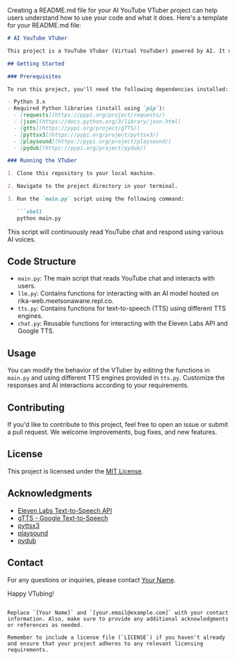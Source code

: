 Creating a README.md file for your AI YouTube VTuber project can help users understand how to use your code and what it does. Here's a template for your README.md file:

```markdown
# AI YouTube VTuber

This project is a YouTube VTuber (Virtual YouTuber) powered by AI. It utilizes various AI technologies to interact with users and provide spoken responses.

## Getting Started

### Prerequisites

To run this project, you'll need the following dependencies installed:

- Python 3.x
- Required Python libraries (install using `pip`):
  - [requests](https://pypi.org/project/requests/)
  - [json](https://docs.python.org/3/library/json.html)
  - [gtts](https://pypi.org/project/gTTS/)
  - [pyttsx3](https://pypi.org/project/pyttsx3/)
  - [playsound](https://pypi.org/project/playsound/)
  - [pydub](https://pypi.org/project/pydub/)

### Running the VTuber

1. Clone this repository to your local machine.

2. Navigate to the project directory in your terminal.

3. Run the `main.py` script using the following command:

   ```shell
   python main.py
   ```

   This script will continuously read YouTube chat and respond using various AI voices.

## Code Structure

- `main.py`: The main script that reads YouTube chat and interacts with users.
- `llm.py`: Contains functions for interacting with an AI model hosted on rika-web.meetsonawane.repl.co.
- `tts.py`: Contains functions for text-to-speech (TTS) using different TTS engines.
- `chat.py`: Reusable functions for interacting with the Eleven Labs API and Google TTS.

## Usage

You can modify the behavior of the VTuber by editing the functions in `main.py` and using different TTS engines provided in `tts.py`. Customize the responses and AI interactions according to your requirements.

## Contributing

If you'd like to contribute to this project, feel free to open an issue or submit a pull request. We welcome improvements, bug fixes, and new features.

## License

This project is licensed under the [MIT License](LICENSE).

## Acknowledgments

- [Eleven Labs Text-to-Speech API](https://elevenlabs.io/)
- [gTTS - Google Text-to-Speech](https://pypi.org/project/gTTS/)
- [pyttsx3](https://pypi.org/project/pyttsx3/)
- [playsound](https://pypi.org/project/playsound/)
- [pydub](https://pypi.org/project/pydub/)

## Contact

For any questions or inquiries, please contact [Your Name](mailto:your.email@example.com).

Happy VTubing!
```

Replace `[Your Name]` and `[your.email@example.com]` with your contact information. Also, make sure to provide any additional acknowledgments or references as needed.

Remember to include a license file (`LICENSE`) if you haven't already and ensure that your project adheres to any relevant licensing requirements.
